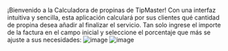 ¡Bienvenido a la Calculadora de propinas de TipMaster!
Con una interfaz intuitiva y sencilla, esta aplicación calculará por sus clientes qué cantidad de propina desea añadir al finalizar el servicio.
Tan solo ingrese el importe de la factura en el campo inicial y seleccione el porcentaje que más se ajuste a sus necesidades:
![image](https://github.com/Paatx/EntornosDesarrollo/assets/154462285/77d2046a-74a7-4578-a6c2-a4aca009d0c4)
![image](https://github.com/Paatx/EntornosDesarrollo/assets/154462285/6e05593a-8ae7-440b-a4f4-0b7ee77173fb) 
